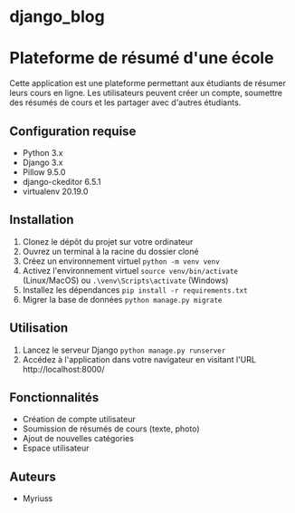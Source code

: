 # django_blog

# Plateforme de résumé d'une école

Cette application est une plateforme permettant aux étudiants de résumer leurs cours en ligne. Les utilisateurs peuvent créer un compte, soumettre des résumés de cours et les partager avec d'autres étudiants.

## Configuration requise

- Python 3.x
- Django 3.x
- Pillow 9.5.0
- django-ckeditor 6.5.1
- virtualenv 20.19.0

## Installation

1. Clonez le dépôt du projet sur votre ordinateur
2. Ouvrez un terminal à la racine du dossier cloné
3. Créez un environnement virtuel `python -m venv venv`
4. Activez l'environnement virtuel `source venv/bin/activate` (Linux/MacOS) ou `.\venv\Scripts\activate` (Windows)
5. Installez les dépendances `pip install -r requirements.txt`
6. Migrer la base de données `python manage.py migrate`

## Utilisation

1. Lancez le serveur Django `python manage.py runserver`
2. Accédez à l'application dans votre navigateur en visitant l'URL http://localhost:8000/

## Fonctionnalités

- Création de compte utilisateur
- Soumission de résumés de cours (texte, photo)
- Ajout de nouvelles catégories
- Espace utilisateur


## Auteurs

- Myriuss 
